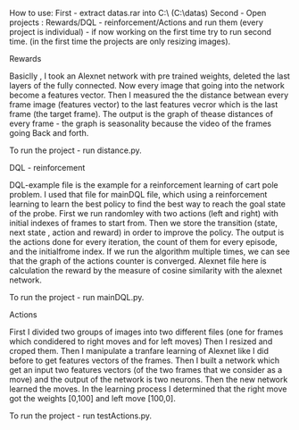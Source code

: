 How to use:
First - extract datas.rar into C:\ (C:\datas)
Second - Open projects : Rewards/DQL - reinforcement/Actions and run them (every project is individual) - if now working on the first time try to run second time. (in the first time the projects are only resizing images).

Rewards

Basiclly , I took  an Alexnet network with pre trained weights, deleted the last layers of the fully connected.
Now every image that going into the network become a features vector. Then I measured the the distance betwean every frame image (features vector) 
to the last features vecror which is the last frame (the target frame).
The output is the graph of thease distances of every frame - the graph is seasonality because the video of the frames going Back and forth.

To run the project - run distance.py.

DQL - reinforcement

DQL-example file is the example for a reinforcement learning of cart pole problem.
I used that file for mainDQL file, which using a reinforcement learning to learn the best policy
to find the best way to reach the goal state of the probe.
First we run randomley with two actions (left and right) with initial indexes of frames to start from.
Then we store the transition (state, next state , action and reward) in order to improve the policy.
The output is the actions done for every iteration, the count of them for every episode, and the initialfrome index.
If we run the algorithm multiple times, we can see that the graph of the actions counter is converged.
Alexnet file here is calculation the reward by the measure of cosine similarity with the alexnet network.

To run the project - run mainDQL.py.

Actions

First I divided two groups of images into two different files (one for frames which condidered to right moves and for left moves)
Then I resized and croped them.
Then I manipulate  a tranfare learning of Alexnet like I did before to get features vectors of the frames.
Then I built a network which get an input two features vectors (of the two frames that we consider as a move) and the output of the network
is two neurons. Then the new network learned the moves. 
In the learning process I determined that the right move got the weights [0,100] and left move [100,0]. 

To run the project - run testActions.py.
